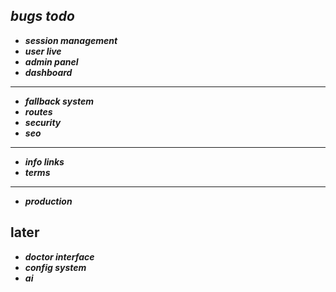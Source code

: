 ## ***bugs todo***
- ***session management***
- ***user live*** 
- ***admin panel*** 
- ***dashboard***
***
- ***fallback system***
- ***routes***
- ***security*** 
- ***seo*** 
***
- ***info links***
- ***terms*** 
***
- ***production***
## later
- ***doctor interface*** 
- ***config system*** 
- ***ai***